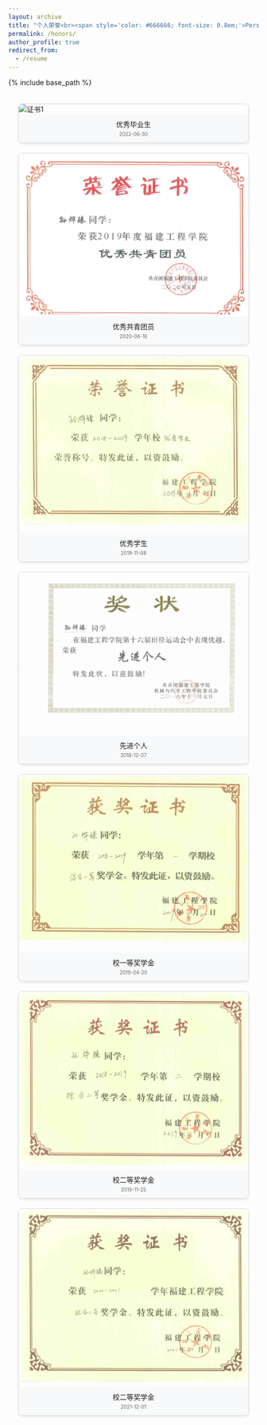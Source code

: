 ```yaml
---
layout: archive
title: "个人荣誉<br><span style='color: #666666; font-size: 0.8em;'>Personal honors</span>"
permalink: /honors/
author_profile: true
redirect_from:
  - /resume
---
```


{% include base_path %}


<style>
.gallery {
  display: grid;
  grid-template-columns: repeat(auto-fill, minmax(300px, 1fr));
  grid-gap: 20px;
  padding: 20px;
}

.gallery-item {
  border: 1px solid #ddd;
  border-radius: 8px;
  overflow: hidden;
  box-shadow: 0 2px 5px rgba(0,0,0,0.1);
  transition: transform 0.3s ease;
}

.gallery-item:hover {
  transform: translateY(-10px);
}

.gallery-item img {
  width: 100%;
  height: auto;
  display: block;
}

.gallery-caption {
  padding: 10px;
  background: #f8f9fa;
  text-align: center;
}
</style>

<div class="gallery">
  <div class="gallery-item">
    <img src="../images/gryxbys.jpg" alt="证书1">
    <div class="gallery-caption">优秀毕业生<br>
      <span style='color: #666666; font-size: 0.7em;'>2022-06-30</span></div>
  </div>
  
  <div class="gallery-item">
    <img src="../images/competition/gryxgqty.jpg" alt="证书2">
    <div class="gallery-caption">优秀共青团员<br>
      <span style='color: #666666; font-size: 0.7em;'>2020-06-16</span></div>
  </div>

  <div class="gallery-item">
    <img src="../images/competition/gryxxs.jpg" alt="证书3">
    <div class="gallery-caption">优秀学生<br>
      <span style='color: #666666; font-size: 0.7em;'>2019-11-08</span></div>
  </div>

  <div class="gallery-item">
    <img src="../images/competition/grxjgr.jpg" alt="证书4">
    <div class="gallery-caption">先进个人<br>
      <span style='color: #666666; font-size: 0.7em;'>2018-12-07</span></div>
  </div>

  <div class="gallery-item">
    <img src="../images/competition/jxj1.jpg" alt="证书4">
    <div class="gallery-caption">校一等奖学金<br>
      <span style='color: #666666; font-size: 0.7em;'>2019-04-20</span></div>
  </div>

  <div class="gallery-item">
    <img src="../images/competition/jxj22.jpg" alt="证书4">
    <div class="gallery-caption">校二等奖学金<br>
      <span style='color: #666666; font-size: 0.7em;'>2019-11-25</span></div>
  </div>

  <div class="gallery-item">
    <img src="../images/competition/jxj2.jpg" alt="证书4">
    <div class="gallery-caption">校二等奖学金<br>
      <span style='color: #666666; font-size: 0.7em;'>2021-12-01</span></div>
  </div>

</div>
